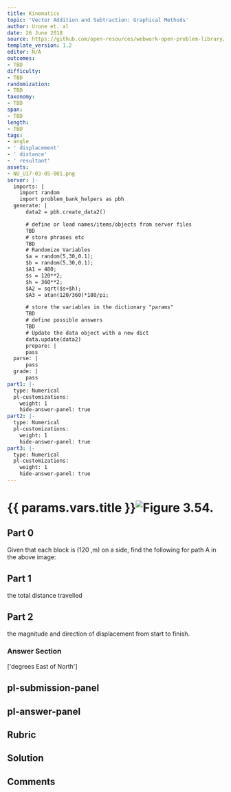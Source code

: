 ```yaml
---
title: Kinematics
topic: 'Vector Addition and Subtraction: Graphical Methods'
author: Urone et. al
date: 26 June 2018
source: https://github.com/open-resources/webwork-open-problem-library/tree/master/Contrib/BrockPhysics/College_Physics_Urone/3.Two_Dimensional_Kinematics/Addition_of_Velocities/NU_U17-03-05-001.pg
template_version: 1.2
editor: N/A
outcomes:
- TBD
difficulty:
- TBD
randomization:
- TBD
taxonomy:
- TBD
span:
- TBD
length:
- TBD
tags:
- angle
- ' displacement'
- ' distance'
- ' resultant'
assets:
- NU_U17-03-05-001.png
server: |-
  imports: |
    import random
    import problem_bank_helpers as pbh
  generate: |
      data2 = pbh.create_data2()

      # define or load names/items/objects from server files
      TBD
      # store phrases etc
      TBD
      # Randomize Variables
      $a = random(5,30,0.1);
      $b = random(5,30,0.1);
      $A1 = 480;
      $s = 120**2;
      $h = 360**2;
      $A2 = sqrt($s+$h);
      $A3 = atan(120/360)*180/pi;

      # store the variables in the dictionary "params"
      TBD
      # define possible answers
      TBD
      # Update the data object with a new dict
      data.update(data2)
      prepare: |
      pass
  parse: |
      pass
  grade: |
      pass
part1: |-
  type: Numerical
  pl-customizations:
    weight: 1
    hide-answer-panel: true
part2: |-
  type: Numerical
  pl-customizations:
    weight: 1
    hide-answer-panel: true
part3: |-
  type: Numerical
  pl-customizations:
    weight: 1
    hide-answer-panel: true
---
```


# {{ params.vars.title }}![Figure 3.54.](NU_U17-03-05-001.png)

## Part 0 
Given that each block is (120 ,m) on a side, find the following for path A in the above image: 
## Part 1 
the total distance travelled 
## Part 2 
the magnitude and direction of displacement from start to finish. 


### Answer Section 
['degrees East of North']

## pl-submission-panel 


## pl-answer-panel 


## Rubric 


## Solution 


## Comments 


